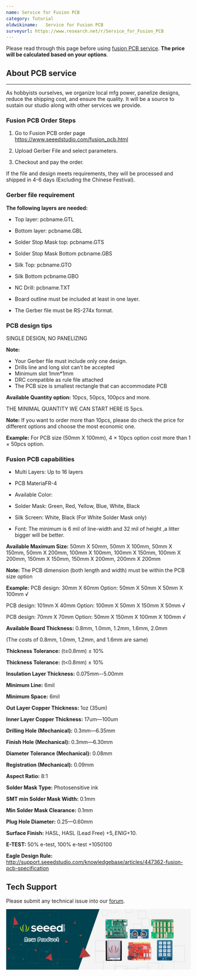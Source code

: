 ```yaml
---
name: Service for Fusion PCB
category: Tutorial
oldwikiname:   Service for Fusion PCB
surveyurl: https://www.research.net/r/Service_for_Fusion_PCB
---
```

Please read through this page before using [fusion PCB service](https://www.seeedstudio.com/fusion_pcb.html). **The price will be calculated based on your options**.

##   About PCB service
---
As hobbyists ourselves, we organize local mfg power, panelize designs, reduce the shipping cost, and ensure the quality. It will be a source to sustain our studio along with other services we provide.

###   Fusion PCB Order Steps

1.  Go to Fusion PCB order page https://www.seeedstudio.com/fusion_pcb.html

2.  Upload Gerber File and select parameters.

3.  Checkout and pay the order.

If the file and design meets requirements, they will be processed and shipped in 4-6 days (Excluding the Chinese Festival).

###   Gerber file requirement

**The following layers are needed:**

*   Top layer:    pcbname.GTL
*   Bottom layer:    pcbname.GBL
*   Solder Stop Mask top:  pcbname.GTS
*   Solder Stop Mask Bottom pcbname.GBS
*   Silk Top:   pcbname.GTO
*   Silk Bottom pcbname.GBO
*   NC Drill:        pcbname.TXT
*   Board outline must be included at least in one layer.

*   The Gerber file must be RS-274x format.

###   PCB design tips

SINGLE DESIGN, NO PANELIZING

**Note:**

*   Your Gerber file must include only one design.
*   Drills line and long slot can’t be accepted
*   Minimum slot 1mm*1mm
*   DRC compatible as rule file attached
*   The PCB size is smallest rectangle that can accommodate PCB

**Available Quantity option:** 10pcs, 50pcs, 100pcs and more.

THE MINIMAL QUANTITY WE CAN START HERE IS 5pcs.

**Note:** If you want to order more than 10pcs, please do check the price for different options and choose the most economic one.

**Example:**
For PCB size (50mm X 100mm), 4 × 10pcs option cost more than 1 × 50pcs option.

###   Fusion PCB capabilities

*   Multi Layers: Up to 16 layers

*   PCB MateriaFR-4

*   Available Color:

*   Solder Mask:  Green, Red, Yellow, Blue, White, Black

*   Silk Screen: White, Black (For White Solder Mask only)

*   Font: The minimum is 6 mil of line-width and 32 mil of height ,a litter bigger will be better.

**Available Maximum Size:** 50mm X 50mm, 50mm X 100mm, 50mm X 150mm, 50mm X 200mm, 100mm X 100mm, 100mm X 150mm, 100mm X 200mm, 150mm X 150mm, 150mm X 200mm, 200mm X 200mm

**Note:** The PCB dimension (both length and width) must be within the PCB size option

**Example:**
PCB design: 30mm X 60mm   Option: 50mm X 50mm X   50mm X 100mm √

PCB design: 101mm X 40mm   Option: 100mm X 50mm X   150mm X 50mm √

PCB design: 70mm X 70mm   Option: 50mm X 150mm X   100mm X 100mm √

**Available Board Thickness:** 0.8mm, 1.0mm, 1.2mm, 1.6mm, 2.0mm

(The costs of 0.8mm, 1.0mm, 1.2mm, and 1.6mm are same)

**Thickness Tolerance:** (t≥0.8mm) ± 10%

**Thickness Tolerance:** (t&lt;0.8mm) ± 10%

**Insulation Layer Thickness:** 0.075mm--5.00mm

**Minimum Line:** 6mil

**Minimum Space:** 6mil

**Out Layer Copper Thickness:** 1oz (35um)

**Inner Layer Copper Thickness:** 17um—100um

**Drilling Hole (Mechanical):** 0.3mm—6.35mm

**Finish Hole (Mechanical):** 0.3mm—6.30mm

**Diameter Tolerance (Mechanical):** 0.08mm

**Registration (Mechanical):** 0.09mm

**Aspect Ratio:** 8:1

**Solder Mask Type:** Photosensitive ink

**SMT min Solder Mask Width:** 0.1mm

**Min Solder Mask Clearance:** 0.1mm

**Plug Hole Diameter:** 0.25—0.60mm

**Surface Finish:** HASL, HASL (Lead Free) +$5, ENIG+$10.

**E-TEST:** 50% e-test, 100% e-test +$10
50% e-test (Tested PCB will have a mark on the PCB edge).
100% e-test optional for extra 10$

**Eagle Design Rule:** http://support.seeedstudio.com/knowledgebase/articles/447362-fusion-pcb-specification

## Tech Support
Please submit any technical issue into our [forum](http://forum.seeedstudio.com/). <br /><p style="text-align:center"><a href="https://www.seeedstudio.com/act-4.html?utm_source=wiki&utm_medium=wikibanner&utm_campaign=newproducts" target="_blank"><img src="https://github.com/SeeedDocument/Wiki_Banner/raw/master/new_product.jpg" /></a></p>